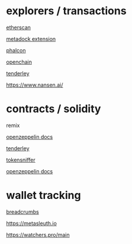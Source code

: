 # explorers / transactions

<a href="https://etherscan.io">etherscan</a>

<a href="https://chrome.google.com/webstore/detail/metadock/fkhgpeojcbhimodmppkbbliepkpcgcoo">metadock extension</a>

<a href="https://phalcon.xyz">phalcon</a>

<a href="https://openchain.xyz">openchain</a>

<a href="https://tenderly.co">tenderley</a>

https://www.nansen.ai/

# contracts / solidity

remix

<a href="https://docs.openzeppelin.com/contracts">openzeppelin docs</a>

<a href="https://tenderly.co">tenderley</a>

<a href="https://tokensniffer.com">tokensniffer</a>

<a href="https://docs.openzeppelin.com/contracts">openzeppelin docs</a>


# wallet tracking

[breadcrumbs](https://www.breadcrumbs.app)

https://metasleuth.io

https://watchers.pro/main
